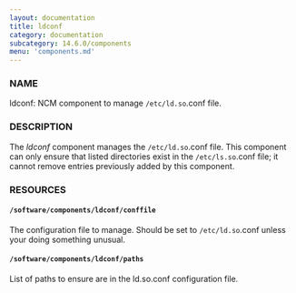 ```yaml
---
layout: documentation
title: ldconf
category: documentation
subcategory: 14.6.0/components
menu: 'components.md'
---
```

### NAME

ldconf: NCM component to manage `/etc/ld.so`.conf file.

### DESCRIPTION

The _ldconf_ component manages the `/etc/ld.so`.conf file.  This
component can only ensure that listed directories exist in the
`/etc/ls.so`.conf file; it cannot remove entries previously added by
this component.

### RESOURCES

#### `/software/components/ldconf/conffile`

The configuration file to manage.  Should be set to `/etc/ld.so`.conf
unless your doing something unusual.

#### `/software/components/ldconf/paths`

List of paths to ensure are in the ld.so.conf configuration file.
